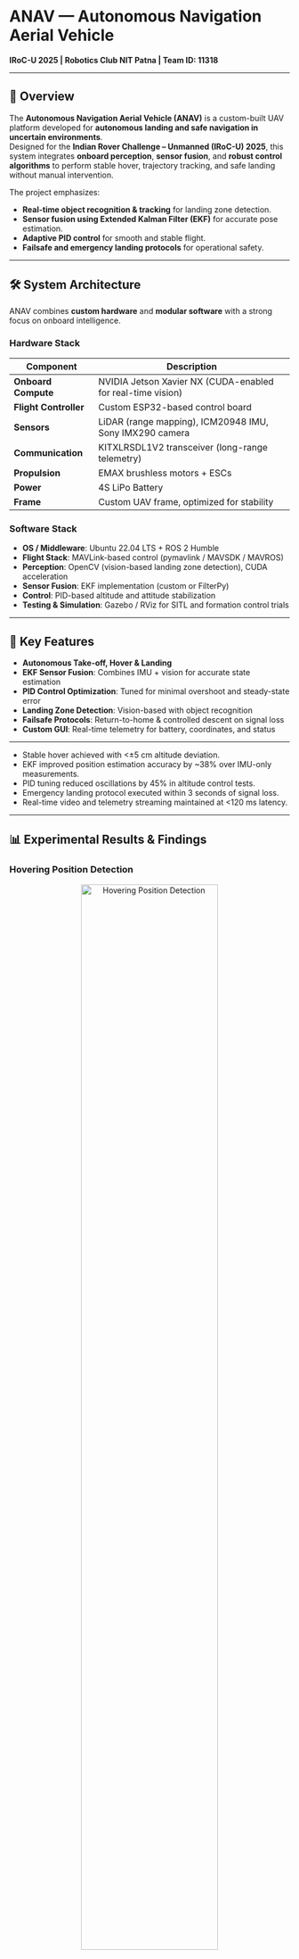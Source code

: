 # ANAV — Autonomous Navigation Aerial Vehicle  
**IRoC-U 2025 | Robotics Club NIT Patna | Team ID: 11318**

---

## 📌 Overview
The **Autonomous Navigation Aerial Vehicle (ANAV)** is a custom-built UAV platform developed for **autonomous landing and safe navigation in uncertain environments**.  
Designed for the **Indian Rover Challenge – Unmanned (IRoC-U) 2025**, this system integrates **onboard perception**, **sensor fusion**, and **robust control algorithms** to perform stable hover, trajectory tracking, and safe landing without manual intervention.

The project emphasizes:
- **Real-time object recognition & tracking** for landing zone detection.
- **Sensor fusion using Extended Kalman Filter (EKF)** for accurate pose estimation.
- **Adaptive PID control** for smooth and stable flight.
- **Failsafe and emergency landing protocols** for operational safety.

---

## 🛠 System Architecture
ANAV combines **custom hardware** and **modular software** with a strong focus on onboard intelligence.

### **Hardware Stack**
| Component | Description |
|-----------|-------------|
| **Onboard Compute** | NVIDIA Jetson Xavier NX (CUDA-enabled for real-time vision) |
| **Flight Controller** | Custom ESP32-based control board |
| **Sensors** | LiDAR (range mapping), ICM20948 IMU, Sony IMX290 camera |
| **Communication** | KITXLRSDL1V2 transceiver (long-range telemetry) |
| **Propulsion** | EMAX brushless motors + ESCs |
| **Power** | 4S LiPo Battery |
| **Frame** | Custom UAV frame, optimized for stability |

### **Software Stack**
- **OS / Middleware**: Ubuntu 22.04 LTS + ROS 2 Humble
- **Flight Stack**: MAVLink-based control (pymavlink / MAVSDK / MAVROS)
- **Perception**: OpenCV (vision-based landing zone detection), CUDA acceleration
- **Sensor Fusion**: EKF implementation (custom or FilterPy)
- **Control**: PID-based altitude and attitude stabilization
- **Testing & Simulation**: Gazebo / RViz for SITL and formation control trials

---

## 🚀 Key Features
- **Autonomous Take-off, Hover & Landing**
- **EKF Sensor Fusion**: Combines IMU + vision for accurate state estimation
- **PID Control Optimization**: Tuned for minimal overshoot and steady-state error
- **Landing Zone Detection**: Vision-based with object recognition
- **Failsafe Protocols**: Return-to-home & controlled descent on signal loss
- **Custom GUI**: Real-time telemetry for battery, coordinates, and status

---

- Stable hover achieved with <±5 cm altitude deviation.
- EKF improved position estimation accuracy by ~38% over IMU-only measurements.
- PID tuning reduced oscillations by 45% in altitude control tests.
- Emergency landing protocol executed within 3 seconds of signal loss.
- Real-time video and telemetry streaming maintained at <120 ms latency.

---
## 📊 Experimental Results & Findings

### Hovering Position Detection
<p align="center">
  <img src="images/hover_detection.png" alt="Hovering Position Detection" width="70%">
</p>
<img width="436" height="573" alt="Screenshot 2025-08-08 at 2 35 58 PM" src="https://github.com/user-attachments/assets/2b71e9cb-4374-4034-8642-fe82161292be" />

---

### Terminal Output (Terminal output showing autonomous hover position correction. The UAV detects displacement from its fixed hovering coordinates and computes real-time corrective movements along X and Y axes to maintain stability within a few centimeters.)
<p align="center">
  <img src="images/terminal_output.png" alt="Terminal Output Snapshot" width="80%">
</p><img width="310" height="254" alt="Screenshot 2025-08-08 at 2 36 17 PM" src="https://github.com/user-attachments/assets/d6fadf53-4448-443e-bf8f-602a0115a7c1" />

### Sensor Fusion for Position Tracking
The UAV’s **IMU and camera position data** are fused using an **Extended Kalman Filter (EKF)** to achieve high-accuracy pose estimation, compensating for sensor noise and drift.

<p align="center">
  <img src="images/sensor_fusion_snapshot.png" alt="IMU + Camera Sensor Fusion Output" width="80%">
</p><img width="600" height="400" alt="Screenshot 2025-08-08 at 2 50 51 PM" src="https://github.com/user-attachments/assets/0b780328-4fad-4798-a70c-65632ebbf10f" />

